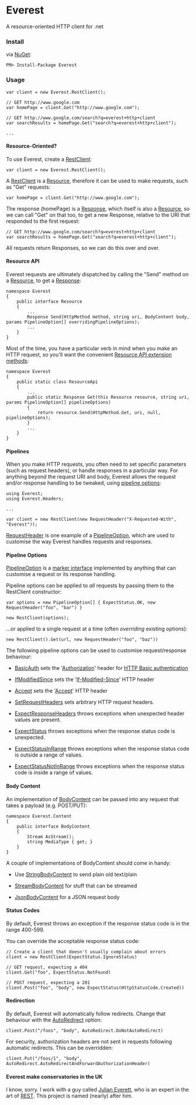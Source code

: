 # Everest

A resource-oriented HTTP client for .net

### Install

via [NuGet](http://nuget.org):

    PM> Install-Package Everest

### Usage

    var client = new Everest.RestClient();
    
    // GET http://www.google.com
    var homePage = client.Get("http://www.google.com");
    
    // GET http://www.google.com/search?q=everest+http+client
    var searchResults = homePage.Get("search?q=everest+http+client");
    
    ...

#### Resource-Oriented?

To use Everest, create a [RestClient](Everest/RestClient.cs):

    var client = new Everest.RestClient();

A [RestClient](Everest/RestClient.cs) is a [Resource](Everest/Resource.cs), therefore it can be used to make requests, such as "Get" requests:

    var homePage = client.Get("http://www.google.com");

The response (homePage) is a [Response](Everest/Response.cs), which itself is also a [Resource](Everest/Resource.cs), so we can call "Get" on that too, to get a new Response, relative to the URI that responded to the first request:

    // GET http://www.google.com/search?q=everest+http+client
    var searchResults = homePage.Get("search?q=everest+http+client");

All requests return Responses, so we can do this over and over.

#### Resource API

Everest requests are ultimately dispatched by calling the "Send" method on a [Resource](Everest/Resource.cs), to get a [Response](Everest/Response.cs):

    namespace Everest
    {
        public interface Resource
        {
            ...
            Response Send(HttpMethod method, string uri, BodyContent body, params PipelineOption[] overridingPipelineOptions);
            ...
        }
    }

Most of the time, you have a particular verb in mind when you make an HTTP request, so you'll want the convenient [Resource API extension methods](Everest/ResourceApi.cs):

    namespace Everest
    {
        public static class ResourceApi
        {
            ...
            public static Response Get(this Resource resource, string uri, params PipelineOption[] pipelineOptions)
            {
                return resource.Send(HttpMethod.Get, uri, null, pipelineOptions);
            }
            ...
        }
    }

#### Pipelines

When you make HTTP requests, you often need to set specific parameters (such as request headers), or handle responses in a particular way. For anything beyond the request URI and body, Everest allows the request and/or response handling to be tweaked, using [pipeline options](Everest/Pipeline/PipelineOption.cs):

    using Everest;
    using Everest.Headers;
    
    ...
    
    var client = new RestClient(new RequestHeader("X-Requested-With", "Everest"));

[RequestHeader](Everest/Headers/RequestHeader.cs) is one example of a [PipelineOption](Everest/Pipeline/PipelineOption.cs), which are used to customise the way Everest handles requests and responses.

#### Pipeline Options

[PipelineOption](Everest/Pipeline/PipelineOption.cs) is a [marker interface](http://en.wikipedia.org/wiki/Marker_interface_pattern) implemented by anything that can customise a request or its response handling.

Pipeline options can be applied to _all_ requests by passing them to the RestClient constructor:
    
    var options = new PipelineOption[] { ExpectStatus.OK, new RequestHeader("foo", "bar") }
    
    new RestClient(options);

...or applied to a single request at a time (often _overriding_ existing options):

    new RestClient().Get(url, new RequestHeader("foo", "baz"))

The following pipeline options can be used to customise request/response behaviour:

* [BasicAuth](Everest/Auth/BasicAuth.cs) sets the '[Authorization](http://www.w3.org/Protocols/rfc2616/rfc2616-sec14.html#sec14.8)' header for [HTTP Basic authentication](http://en.wikipedia.org/wiki/Basic_access_authentication)
    
* [IfModifiedSince](Everest/Caching/IfModifiedSince.cs) sets the '[If-Modified-Since](http://www.w3.org/Protocols/rfc2616/rfc2616-sec14.html#sec14.25)' HTTP header
    
* [Accept](Everest/Headers/Accept.cs) sets the '[Accept](http://www.w3.org/Protocols/rfc2616/rfc2616-sec14.html#sec14.1)' HTTP header
    
* [SetRequestHeaders](Everest/Headers/SetRequestHeaders.cs) sets arbitrary HTTP request headers.
    
* [ExpectResponseHeaders](Everest/Headers/ExpectResponseHeaders.cs) throws exceptions when unexpected header values are present.
    
* [ExpectStatus](Everest/Status/ExpectStatus.cs) throws exceptions when the response status code is unexpected.
    
* [ExpectStatusInRange](Everest/Status/ExpectStatusInRange.cs) throws exceptions when the response status code is outside a range of values.
    
* [ExpectStatusNotInRange](Everest/Status/ExpectStatusNotInRange.cs) throws exceptions when the response status code is inside a range of values.

#### Body Content

An implementation of [BodyContent](Everest/Content/BodyContent) can be passed into any request that takes a payload (e.g. POST/PUT):

    namespace Everest.Content
    {
        public interface BodyContent
        {
            Stream AsStream();
            string MediaType { get; }
        }
    }

A couple of implementations of BodyContent should come in handy:

* Use [StringBodyContent](Everest/Content/StringBodyContent.cs) to send plain old text/plain
    
* [StreamBodyContent](Everest/Content/StreamBodyContent.cs) for stuff that can be streamed

* [JsonBodyContent](Everest/Content/JsonBodyContent.cs) for a JSON request body

#### Status Codes

By default, Everest throws an exception if the response status code is in the range 400-599.

You can override the acceptable response status code:
    
    // Create a client that doesn't usually complain about errors
    client = new RestClient(ExpectStatus.IgnoreStatus)
    
    // GET request, expecting a 404
    client.Get("foo", ExpectStatus.NotFound)

    // POST request, expecting a 201
    client.Post("foo", "body", new ExpectStatus(HttpStatusCode.Created))

#### Redirection

By default, Everest will automatically follow redirects. Change that behaviour with the [AutoRedirect](Everest/Redirection/AutoRedirect.cs) option:

    client.Post("/foos", "body", AutoRedirect.DoNotAutoRedirect)

For security, authorization headers are not sent in requests following automatic redirects. This can be overridden:

    client.Put("/foos/1", "body", AutoRedirect.AutoRedirectAndForwardAuthorizationHeader)

#### Everest make conservatories in the UK

I know, sorry. I work with a guy called [Julian Everett](http://julianeverett.wordpress.com), who is an expert in the art of [REST](http://en.wikipedia.org/wiki/Representational_state_transfer). This project is named (nearly) after him.

